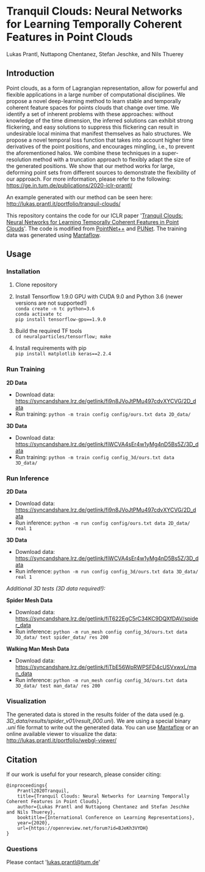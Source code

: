 # Tranquil Clouds: Neural Networks for Learning Temporally Coherent Features in Point Clouds
Lukas Prantl, Nuttapong Chentanez, Stefan Jeschke, and Nils Thuerey

## Introduction
Point clouds, as a form of Lagrangian representation, allow for powerful and 
flexible applications in a large number of computational disciplines. We propose 
a novel deep-learning method to learn stable and temporally coherent feature 
spaces for points clouds that change over time. We identify a set of inherent 
problems with these approaches: without knowledge of the time dimension, the 
inferred solutions can exhibit strong flickering, and easy solutions to suppress 
this flickering can result in undesirable local minima that manifest themselves 
as halo structures. We propose a novel temporal loss function that takes into 
account higher time derivatives of the point positions, and encourages mingling, 
i.e., to prevent the aforementioned halos. We combine these techniques in a 
super-resolution method with a truncation approach to flexibly adapt the size of 
the generated positions. We show that our method works for large, deforming 
point sets from different sources to demonstrate the flexibility of our approach.
For more information, please refer to the following: 
https://ge.in.tum.de/publications/2020-iclr-prantl/

An example generated with our method can be seen here: http://lukas.prantl.it/portfolio/tranquil-clouds/

This repository contains the code for our ICLR paper 
'[Tranquil Clouds: Neural Networks for Learning Temporally Coherent Features in Point Clouds](https://openreview.net/forum?id=BJeKh3VYDH)'. 
The code is modified from [PointNet++](https://github.com/charlesq34/pointnet2) 
and [PUNet](https://github.com/yulequan/PU-Net/blob/master/README.md).
The training data was generated using [Mantaflow](http://mantaflow.com).

## Usage

### Installation
1.  Clone repository
2.  Install Tensorflow 1.9.0 GPU with CUDA 9.0 and Python 3.6 (newer versions are not supported!)  
    `conda create -n tc python=3.6`  
    `conda activate tc`  
    `pip install tensorflow-gpu==1.9.0`
  
3.  Build the required TF tools  
    `cd neuralparticles/tensorflow; make`
4.  Install requirements with pip  
    `pip install matplotlib keras==2.2.4`

### Run Training
**2D Data**
*  Download data: https://syncandshare.lrz.de/getlink/fi9n8JVoJtPMu497cdvXYCVG/2D_data
*  Run training: `python -m train config config/ours.txt data 2D_data/`

**3D Data**
*  Download data: https://syncandshare.lrz.de/getlink/fiWCVA4sEr4w1yMg4nD5Bs5Z/3D_data
*  Run training: `python -m train config config_3d/ours.txt data 3D_data/`

### Run Inference
**2D Data**
*   Download data: https://syncandshare.lrz.de/getlink/fi9n8JVoJtPMu497cdvXYCVG/2D_data 
*   Run inference: `python -m run config config/ours.txt data 2D_data/ real 1`

**3D Data**
*   Download data: https://syncandshare.lrz.de/getlink/fiWCVA4sEr4w1yMg4nD5Bs5Z/3D_data
*   Run inference: `python -m run config config_3d/ours.txt data 3D_data/ real 1`

*Additional 3D tests (3D data required!):* 

**Spider Mesh Data**
*   Download data: https://syncandshare.lrz.de/getlink/fiT622EgC5rC34KC9DQXfDAV/spider_data
*   Run inference: `python -m run_mesh config config_3d/ours.txt data 3D_data/ test spider_data/ res 200`
 
**Walking Man Mesh Data**
*   Download data: https://syncandshare.lrz.de/getlink/fiTbE56WpRWPSFD4cUSVxwxL/man_data
*   Run inference: `python -m run_mesh config config_3d/ours.txt data 3D_data/ test man_data/ res 200`

### Visualization
The generated data is stored in the results folder of the data used (e.g. *3D_data/results/spider_v01/result_000.uni*).
We are using a special binary *.uni* file format to write out the generated data.
You can use [Mantaflow](http://mantaflow.com) or an online available viewer to visualize the data:
http://lukas.prantl.it/portfolio/webgl-viewer/

## Citation

If our work is useful for your research, please consider citing:

    @inproceedings{
        Prantl2020Tranquil,
        title={Tranquil Clouds: Neural Networks for Learning Temporally Coherent Features in Point Clouds},
        author={Lukas Prantl and Nuttapong Chentanez and Stefan Jeschke and Nils Thuerey},
        booktitle={International Conference on Learning Representations},
        year={2020},
        url={https://openreview.net/forum?id=BJeKh3VYDH}
    }

### Questions

Please contact 'lukas.prantl@tum.de'
